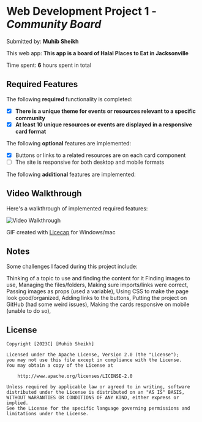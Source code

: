 # Web Development Project 1 - *Community Board*

Submitted by: **Muhib Sheikh**

This web app: **This app is a board of Halal Places to Eat in Jacksonville**

Time spent: **6** hours spent in total

## Required Features

The following **required** functionality is completed:

- [X] **There is a unique theme for events or resources relevant to a specific community**
- [X] **At least 10 unique resources or events are displayed in a responsive card format**

The following **optional** features are implemented:

- [X] Buttons or links to a related resources are on each card component
- [ ] The site is responsive for both desktop and mobile formats

The following **additional** features are implemented:

<!-- * [ ] List anything else that you added to improve the site's functionality! -->

## Video Walkthrough

Here's a walkthrough of implemented required features:

<img src='Project1Walkthrough.gif' title='Video Walkthrough' width='' alt='Video Walkthrough' />

<!-- Replace this with whatever GIF tool you used! -->
GIF created with [Licecap](https://www.cockos.com/licecap/) for Windows/mac 
<!-- Recommended tools:
[Kap](https://getkap.co/) for macOS
[ScreenToGif](https://www.screentogif.com/) for Windows
[peek](https://github.com/phw/peek) for Linux. -->

## Notes

Some challenges I faced during this project include:

Thinking of a topic to use and finding the content for it
Finding images to use, 
Managing the files/folders, 
Making sure imports/links were correct, 
Passing images as props (used a variable), 
Using CSS to make the page look good/organized, 
Adding links to the buttons, 
Putting the project on GitHub (had some weird issues), 
Making the cards responsive on mobile (unable to do so), 


## License

    Copyright [2023C] [Muhib Sheikh]

    Licensed under the Apache License, Version 2.0 (the "License");
    you may not use this file except in compliance with the License.
    You may obtain a copy of the License at

        http://www.apache.org/licenses/LICENSE-2.0

    Unless required by applicable law or agreed to in writing, software
    distributed under the License is distributed on an "AS IS" BASIS,
    WITHOUT WARRANTIES OR CONDITIONS OF ANY KIND, either express or implied.
    See the License for the specific language governing permissions and
    limitations under the License.
